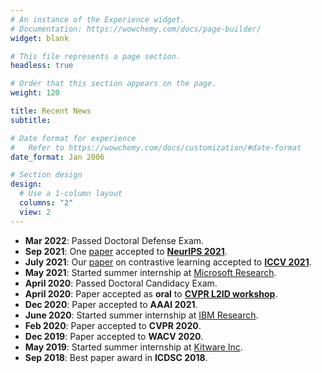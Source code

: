 ```yaml
---
# An instance of the Experience widget.
# Documentation: https://wowchemy.com/docs/page-builder/
widget: blank

# This file represents a page section.
headless: true

# Order that this section appears on the page.
weight: 120

title: Recent News
subtitle:

# Date format for experience
#   Refer to https://wowchemy.com/docs/customization/#date-format
date_format: Jan 2006

# Section design
design:
  # Use a 1-column layout
  columns: "2"
  view: 2
---
```

- **Mar 2022**: Passed Doctoral Defense Exam. 
- **Sep 2021**: One [paper](https://arxiv.org/abs/2106.07807) accepted to **[NeurIPS 2021](https://nips.cc/Conferences/2021/)**. 
- **July 2021**: Our [paper](https://arxiv.org/abs/2103.13517) on contrastive learning accepted to **[ICCV 2021](http://iccv2021.thecvf.com/home)**.
- **May 2021**: Started summer internship at [Microsoft Research](https://www.microsoft.com/en-us/research/).
- **April 2020**: Passed Doctoral Candidacy Exam.
- **April 2020**: Paper accepted as **oral** to **[CVPR L2ID workshop](https://l2id.github.io/)**.
- **Dec 2020**: Paper accepted to **AAAI 2021**.
- **June 2020**: Started summer internship at [IBM Research](https://www.research.ibm.com/labs/watson/).
- **Feb 2020**: Paper accepted to **CVPR 2020**.
- **Dec 2019**: Paper accepted to **WACV 2020**.
- **May 2019**: Started summer internship at [Kitware Inc](https://www.kitware.com/).
- **Sep 2018**: Best paper award in **ICDSC 2018**.
